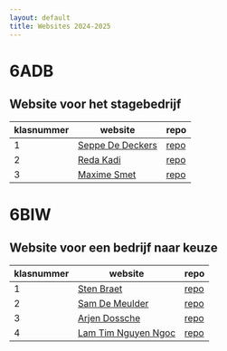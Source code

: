 ```yaml
---
layout: default
title: Websites 2024-2025
---
```


# 6ADB
## Website voor het stagebedrijf

| klasnummer | website | repo |
|---|---|---|
| 1 | [Seppe De Deckers]() | [repo]() | 
| 2 | [Reda Kadi]() | [repo]() | 
| 3 | [Maxime Smet](https://maximes-immalle.github.io/EigenWebSiteStage/) | [repo]() |

# 6BIW
## Website voor een bedrijf naar keuze

| klasnummer | website | repo |
|---|---|---|
| 1 | [Sten Braet](https://stenb-immalle.github.io/WebsiteBedrijf/) | [repo]() | 
| 2 | [Sam De Meulder](https://samdm-immalle.github.io/WebsiteQube/) | [repo]() | 
| 3 | [Arjen Dossche]() | [repo]() |
| 4 | [Lam Tim Nguyen Ngoc](https://lamtimnn-immalle.github.io/siteGIT/) | [repo]() |
